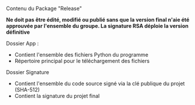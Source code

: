 Contenu du Package "Release"

**Ne doit pas être édité, modifié ou publié sans que la version final n'aie été approuvée par l'ensemble du groupe. La signature RSA déploie la version définitive**

Dossier App :

- Contient l'ensemble des fichiers Python du programme
- Répertoire principal pour le téléchargement des fichiers

Dossier Signature

- Contient l'ensemble du code source signé via la clé publique du projet (SHA-512)
- Contient la signature du projet final
